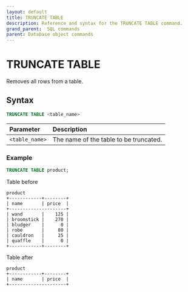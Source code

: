 ```yaml
---
layout: default
title: TRUNCATE TABLE
description: Reference and syntax for the TRUNCATE TABLE command.
grand_parent:  SQL commands
parent: Database object commands
---
```


# TRUNCATE TABLE
Removes all rows from a table. 

## Syntax

```sql
TRUNCATE TABLE <table_name> 
```

| Parameter       | Description                          |
| :-------------- | :------------------------------------ |
| `<table_name>`  | The name of the table to be truncated. |

### Example

```sql
TRUNCATE TABLE product;
```

Table before

```
product
+------------+--------+
| name       | price  |
+---------------------+
| wand       |    125 |
| broomstick |    270 |
| bludger    |      0 |
| robe       |     80 |
| cauldron   |     25 |
| quaffle    |      0 |
+------------+--------+
```

Table after

```
product
+------------+--------+
| name       | price  |
+---------------------+
```